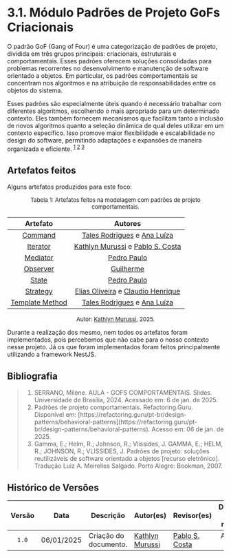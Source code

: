 # 3.1. Módulo Padrões de Projeto GoFs Criacionais

O padrão GoF (Gang of Four) é uma categorização de padrões de projeto, dividida em três grupos principais: criacionais, estruturais e comportamentais. Esses padrões oferecem soluções consolidadas para problemas recorrentes no desenvolvimento e manutenção de software orientado a objetos. Em particular, os padrões comportamentais se concentram nos algoritmos e na atribuição de responsabilidades entre os objetos do sistema.  

Esses padrões são especialmente úteis quando é necessário trabalhar com diferentes algoritmos, escolhendo o mais apropriado para um determinado contexto. Eles também fornecem mecanismos que facilitam tanto a inclusão de novos algoritmos quanto a seleção dinâmica de qual deles utilizar em um contexto específico. Isso promove maior flexibilidade e escalabilidade no design do software, permitindo adaptações e expansões de maneira organizada e eficiente.<sup> [1](#ref1) [2](#ref2) [3](#ref3)</sup>

## Artefatos feitos

Alguns artefatos produzidos para este foco:

<font size="2"><p style="text-align: center">Tabela 1: Artefatos feitos na modelagem com padrões de projeto comportamentais. </p></font>

<center>

| Artefato | Autores |
| :--: | :--: |
| [Command](https://unbarqdsw2024-2.github.io/2024.2_G5_Turismo_Entrega_03/#/PadroesDeProjeto/comportamentais/3.3.1.Command) | [Tales Rodrigues][TalesGH] e [Ana Luíza][AnaGH] |
| [Iterator](https://unbarqdsw2024-2.github.io/2024.2_G5_Turismo_Entrega_03/#/PadroesDeProjeto/comportamentais/3.3.2.Iterator) | [Kathlyn Murussi][KathlynGH] e [Pablo S. Costa][PabloGH] | [Tales Rodrigues][TalesGH] e [Cainã Freitas][CainaGH]|
| [Mediator](https://unbarqdsw2024-2.github.io/2024.2_G5_Turismo_Entrega_03/#/PadroesDeProjeto/comportamentais/3.3.3.Mediator) | [Pedro Paulo][PedroPGH]|
| [Observer](https://unbarqdsw2024-2.github.io/2024.2_G5_Turismo_Entrega_03/#/PadroesDeProjeto/comportamentais/3.3.4.Observer) | [Guilherme][GuilhermeGH] |
| [State](https://unbarqdsw2024-2.github.io/2024.2_G5_Turismo_Entrega_03/#/PadroesDeProjeto/comportamentais/3.3.4.State) | [Pedro Paulo][PedroPGH] |
| [Strategy](https://unbarqdsw2024-2.github.io/2024.2_G5_Turismo_Entrega_03/#/PadroesDeProjeto/comportamentais/3.3.6.Strategy) |[Elias Oliveira][EliasGH] e [Claudio Henrique][ClaudioGH]|
| [Template Method](https://unbarqdsw2024-2.github.io/2024.2_G5_Turismo_Entrega_03/#/PadroesDeProjeto/comportamentais/3.3.7.TemplateMethod) |[Tales Rodrigues][TalesGH] e [Ana Luíza][AnaGH] |

</center>

<font size="2"><p style="text-align: center">Autor: [Kathlyn Murussi][KathlynGH], 2025.</p></font>

Durante a realização dos mesmo, nem todos os artefatos foram implementados, pois percebemos que não cabe para o nosso contexto nesse projeto. Já os que foram implementados foram feitos principalmente utilizando a framework NestJS.

## Bibliografia

> 1. <div id="#ref1"></div> SERRANO, Milene. AULA - GOFS COMPORTAMENTAIS. Slides. Universidade de Brasília, 2024. Acessado em: 6 de jan. de 2025.
>
> 2. <div id="#ref2"></div> Padrões de projeto comportamentais. Refactoring.Guru. Disponível em: [https://refactoring.guru/pt-br/design-patterns/behavioral-patterns](https://refactoring.guru/pt-br/design-patterns/behavioral-patterns). Acesso em: 06 de jan. de 2025.
>
> 3. <div id="ref3"></div>Gamma, E.; Helm, R.; Johnson, R.; Vlissides, J. GAMMA, E.; HELM, R.; JOHNSON, R.; VLISSIDES, J. Padrões de projeto: soluções reutilizáveis de software orientado a objetos [recurso eletrônico]. Tradução Luiz A. Meirelles Salgado. Porto Alegre: Bookman, 2007.
>

## Histórico de Versões

| Versão | Data | Descrição | Autor(es) | Revisor(es) | Detalhes da revisão |
| :----: | :--: | --------- | ----------- | ------ | :---: |
| `1.0`  | 06/01/2025 | Criação do documento. | [Kathlyn Murussi][KathlynGH] | [Pablo S. Costa][PabloGH] | Atualiza data. |

[AnaGH]: https://github.com/analufernanndess
[CainaGH]: https://github.com/freitasc
[ClaudioGH]: https://github.com/claudiohsc
[EliasGH]: https://github.com/EliasOliver21
[GuilhermeGH]: https://github.com/gmeister18
[JoelGH]: https://github.com/JoelSRangel
[KathlynGH]: https://github.com/klmurussi
[PabloGH]: https://github.com/pabloheika
[PedroRGH]: https://github.com/pedro-rodiguero
[PedroPGH]: https://github.com/Pedrin0030
[SamuelGH]: https://github.com/samuelalvess
[TalesGH]: https://github.com/TalesRG
